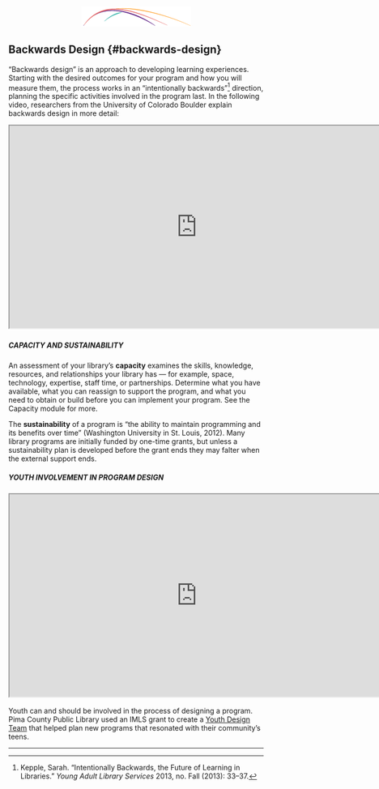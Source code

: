 <div style="text-align:center;"><img src="/assets/CL_Swoosh.png" alt="ConnectedLib: Helping librarians use digital media to make learning connections with youth"/></div>

## Backwards Design {#backwards-design}

“Backwards design” is an approach to developing learning experiences. Starting with the desired outcomes for your program and how you will measure them, the process works in an “intentionally backwards”[^1] direction, planning the specific activities involved in the program last. In the following video, researchers from the University of Colorado Boulder explain backwards design in more detail:

<iframe width="740" height="400" border="none" src="https://www.youtube.com/embed/UUSojE3Gcto">
</iframe>


<div class="table-format sidebar"><span class="title"><h5>CAPACITY AND SUSTAINABILITY</h5></span>
<p>An assessment of your library’s <b>capacity</b> examines the skills, knowledge, resources, and relationships your library has — for example, space, technology, expertise, staff time, or partnerships.  Determine what you have available, what you can reassign to support the program, and what you need to obtain or build before you can implement your program. See the Capacity module for more. </p>
<p>The <b>sustainability</b> of a program is “the ability to maintain programming and its benefits over time” (Washington University in St. Louis, 2012). Many library programs are initially funded by one-time grants, but unless a sustainability plan is developed before the grant ends they may falter when the external support ends.</p>
</div>


<div class="table-format case-study"><span class="title"><h5>YOUTH INVOLVEMENT IN PROGRAM DESIGN</h5></span>
<iframe width="740" height="400" border="none" src="https://www.youtube.com/embed/HrJ79-tdKGQ">
</iframe>
<p>Youth can and should be involved in the process of designing a program. Pima County Public Library used an IMLS grant to create a <a href="https://www.library.pima.gov/blogs/post/planning-101-how-the-youth-design-team-got-to-work/">Youth Design Team</a> that helped plan new programs that resonated with their community’s teens.</p></div>

***

[^1]: Kepple, Sarah. “Intentionally Backwards, the Future of Learning in Libraries.” _Young Adult Library Services_ 2013, no. Fall (2013): 33–37\.